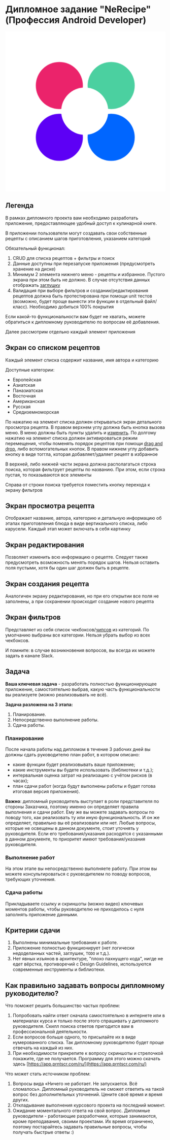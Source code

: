 # Дипломное задание "NeRecipe" (Профессия Android Developer)

![](pic/logo.png)

## Легенда

В рамках дипломного проекта вам необходимо разработать приложение, предоставляющее удобный доступ к кулинарной книге.

В приложении пользователи могут создавать свои собственные рецепты с описанием шагов приготовления, указанием категорий

Обязательный функционал:
1. CRUD для списка рецептов + фильтры и поиск
2. Данные доступны при перезапуске приложения (предусмотреть хранение на диске)
3. Минимум 2 элемента нижнего меню - рецепты и избранное. Пустого экрана при этом быть не должно. В случае отсутствия данных отображать [заглушку](https://material.io/design/communication/empty-states.html)
4. Валидация при выборе фильтров и создании/редактирования рецептов должна быть протестирована при помощи unit тестов (возможно, будет проще вынести эти функции в отдельный файл/класс). Необходимо добиться 100% покрытия

Если какой-то функциональности вам будет не хватать, можете обратиться к дипломному руководителю по вопросам её добавления.

Далее рассмотрим отдельно каждый элемент приложения

## Экран со списком рецептов

Каждый элемент списка содержит название, имя автора и категорию

Доступные категории:

* Европейская
* Азиатская
* Паназиатская
* Восточная
* Американская
* Русская
* Средиземноморская

По нажатию на элемент списка должен открываться экран детального просмотра рецепта. В правом верхнем углу должна быть кнопка вызова меню. В меню должны быть пункты удалить и [изменить](https://github.com/Onotole1/and-diploma-light#экран-редактирования). По долгому нажатию на элемент списка должен активироваться режим перемещения, чтобы поменять порядок рецептов при помощи [drag and drop](https://developer.android.com/reference/androidx/recyclerview/widget/ItemTouchHelper), либо вспомогательных кнопок. В правом нижнем углу добавить кнопку в виде тоггла, которая добавляет/удаляет рецепт в избранное

В верхней, либо нижней части экрана должна располагаться строка поиска, которая фильтрует рецепты по названию. При этом, если строка пустая, то показываются все элементы

Справа от строки поиска требуется поместить кнопку перехода к экрану фильтров

## Экран просмотра рецепта

Отображает название, автора, категорию и детальную информацию об этапах приготовления блюда в виде вертикального списка, либо карусели. Каждый этап может включать в себя картинку

## Экран редактирования 

Позволяет изменить всю информацию о рецепте. Следует также предусмотреть возможность менять порядок шагов. Нельзя оставить поля пустыми, хотя бы один шаг должен быть в рецепте.

## Экран создания рецепта

Аналогичен экрану редактирования, но при его открытии все поля не заполнены, а при сохранении происходит создание нового рецепта

## Экран фильтров 

Представляет из себя список чекбоксов/[чипсов](https://material.io/components/chips/android#using-chips) из категорий. По умолчанию выбраны все категории. Нельзя убрать выбор из всех чекбоксов.

И помните: в случае возникновения вопросов, вы всегда их можете задать в канале Slack.

## Задача

**Ваша ключевая задача** - разработать полностью функционирующее приложение, самостоятельно выбрав, какую часть функциональности вы реализуете (можно реализовывать не всё).

**Задача разложена на 3 этапа:**
1. Планирование.
2. Непосредственно выполнение работы.
3. Сдача работы.

### Планирование

После начала работы над дипломом в течение 3 рабочих дней вы должны сдать руководителю план работ, в котором описано:

* какие функции будет реализовывать ваше приложение;
* какие инструменты вы будете использовать (библиотеки и т.д.);
* интервальная оценка затрат на реализацию с учётом рисков (в часах);
* план сдачи работ (когда будут выполнены работы и будет готова итоговая версия приложения).

**Важно**: дипломный руководитель выступает в роли представителя по стороны Заказчика, поэтому именно он определяет правила выполнения и сдачи работ. Ему же вы можете задавать вопросы по поводу того, как реализовать ту или иную функциональность. И он же определяет, правильно вы её реализовали или нет. Любые вопросы, которые не освещены в данном документе, стоит уточнять у руководителя. Если его требования/указания расходятся с указанными в данном документе, то приоритет имеют требования/указания руководителя.

### Выполнение работ

На этом этапе вы непосредственно выполняете работу. При этом вы можете консультироваться с руководителем по поводу вопросов, требующих уточнения.

### Сдача работы

Прикладываете ссылку и скриншоты (можно видео) ключевых моментов работы, чтобы руководителю не приходилось с нуля заполнять приложение данными.

## Критерии сдачи

1. Выполнены минимальные требования к работе.
1. Приложение полностью функционирует (нет логически недоделанных частей, заглушек, `TODO` и т.д.).
1. Нет явных изъянов в архитектуре, "плохо пахнущего кода", нигде не едет вёрстка, противоречий с Design Guidelines, используются современные инструменты и библиотеки.

## Как правильно задавать вопросы дипломному руководителю?

Что поможет решить большинство частых проблем:

1. Попробовать найти ответ сначала самостоятельно в интернете или в материалах курса и только после этого спрашивать у дипломного руководителя. Скилл поиска ответов пригодится вам в профессиональной деятельности.
1. Если вопросов больше одного, то присылайте их в виде нумерованного списка. Так дипломному руководителю будет проще отвечать на каждый из них. 
1. При необходимости прикрепите к вопросу скриншоты и стрелочкой покажите, где не получается. Программу для этого можно скачать здесь [https://app.prntscr.com/ru/](https://app.prntscr.com/ru/)

Что может стать источником проблем:

1. Вопросы вида «Ничего не работает. Не запускается. Всё сломалось». Дипломный руководитель не сможет ответить на такой вопрос без дополнительных уточнений. Цените своё время и время других.
2. Откладывание выполнения курсового проекта на последний момент.
3. Ожидание моментального ответа на свой вопрос. Дипломные руководители - работающие разработчики, которые занимаются, кроме преподавания, своими проектами. Их время ограничено, поэтому постарайтесь задавать правильные вопросы, чтобы получать быстрые ответы :)
